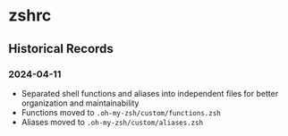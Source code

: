 # zshrc

## Historical Records

### 2024-04-11

- Separated shell functions and aliases into independent files for better organization and maintainability
- Functions moved to `.oh-my-zsh/custom/functions.zsh`
- Aliases moved to `.oh-my-zsh/custom/aliases.zsh`

